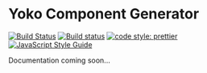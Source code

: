 # Yoko Component Generator

[![Build Status](https://travis-ci.org/fpoumian/yoko.svg?branch=master)](https://travis-ci.org/fpoumian/yoko)
[![Build status](https://ci.appveyor.com/api/projects/status/22teraxi7nbsv7fa?svg=true)](https://ci.appveyor.com/project/fpoumian/yoko)
[![code style: prettier](https://img.shields.io/badge/code_style-prettier-ff69b4.svg)](https://github.com/prettier/prettier)
[![JavaScript Style Guide](https://img.shields.io/badge/code_style-standard-brightgreen.svg)](https://standardjs.com)

Documentation coming soon...

